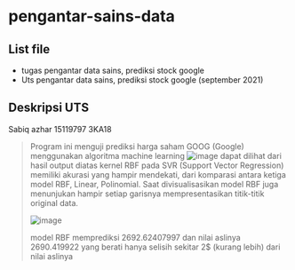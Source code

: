 # pengantar-sains-data

## List file
- tugas pengantar data sains, prediksi stock google
- Uts pengantar data sains, prediksi stock google (september 2021)

## Deskripsi UTS
Sabiq azhar 15119797 3KA18
> Program ini menguji prediksi harga saham GOOG (Google) menggunakan algoritma machine learning
> ![image](https://user-images.githubusercontent.com/60849155/171325229-88a7ec9c-060c-4740-ba47-0242c4e2b896.png)
>  dapat dilihat dari hasil output diatas kernel RBF pada SVR (Support Vector Regression) memiliki akurasi yang hampir mendekati, dari komparasi antara ketiga model RBF, Linear, Polinomial. Saat divisualisasikan model RBF juga menunjukan hampir setiap garisnya mempresentasikan titik-titik original data.
>  
>  ![image](https://user-images.githubusercontent.com/60849155/171325923-cf8a2f1c-09a3-44ce-9522-460d55f2c987.png)
>  
>  model RBF memprediksi 2692.62407997 dan nilai aslinya 2690.419922 yang berati hanya selisih sekitar 2$ (kurang lebih) dari nilai aslinya

